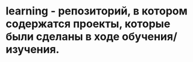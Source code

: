 # learning - репозиторий, в котором содержатся проекты, которые были сделаны в ходе обучения/изучения.
